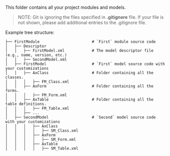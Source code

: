 This folder contains all your project modules and models.

> NOTE: Git is ignoring the files specified in **.gitignore** file. If your file is not shown, please add additional entries to the .gitignore file.

Example tree structure:

    ├── FirstModule                       # `First` module source code
    │   ├── Descriptor
    │   │   ├── FirstModel.xml            # The model descriptor file (e.g., name, version, etc.)
    │   │   ├── SecondModel.xml
    │   ├── FirstModel                    # `First` model source code with your customizations
    │   │   ├── AxClass                   # Folder containing all the classes.
    │   │   │   ├── FM_Class.xml
    │   │   ├── AxForm                    # Folder containing all the forms.
    │   │   │   ├── FM_Form.xml
    │   │   ├── AxTable                   # Folder containing all the table definitions.
    │   │   │   ├── FM_Table.xml
    │   │   ├── ...    
    │   ├── SecondModel                   # `Second` model source code with your customizations
    │   │   │   ├── AxClass
    │   │   │   │   ├── SM_Class.xml
    │   │   │   ├── AxForm
    │   │   │   │   ├── SM_Form.xml
    │   │   │   ├── AxTable
    │   │   │   │   ├── SM_Table.xml